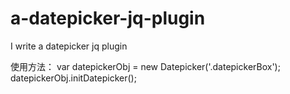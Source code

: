 # a-datepicker-jq-plugin
I write a datepicker jq plugin

使用方法：
var datepickerObj = new Datepicker('.datepickerBox');
datepickerObj.initDatepicker();
